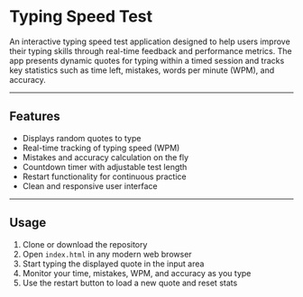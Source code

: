 # Typing Speed Test

An interactive typing speed test application designed to help users improve their typing skills through real-time feedback and performance metrics. The app presents dynamic quotes for typing within a timed session and tracks key statistics such as time left, mistakes, words per minute (WPM), and accuracy.

---

## Features

- Displays random quotes to type
- Real-time tracking of typing speed (WPM)
- Mistakes and accuracy calculation on the fly
- Countdown timer with adjustable test length
- Restart functionality for continuous practice
- Clean and responsive user interface

---

## Usage

1. Clone or download the repository
2. Open `index.html` in any modern web browser
3. Start typing the displayed quote in the input area
4. Monitor your time, mistakes, WPM, and accuracy as you type
5. Use the restart button to load a new quote and reset stats
